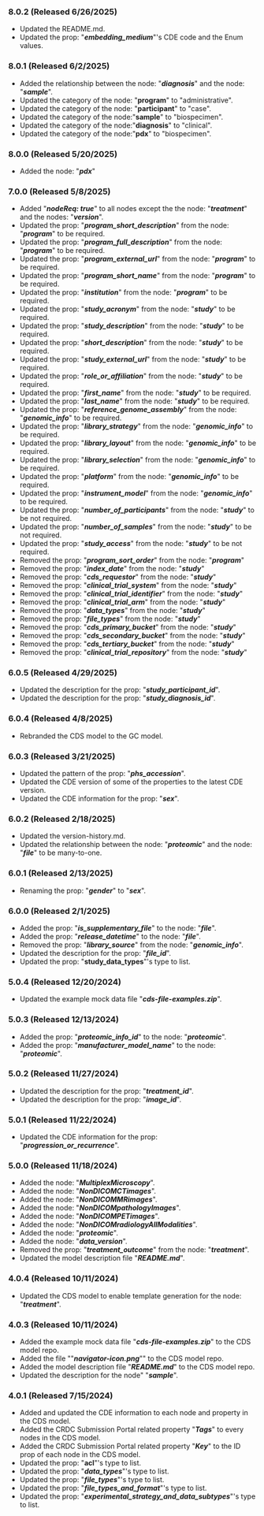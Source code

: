 ### 8.0.2 (Released 6/26/2025)
- Updated the README.md.
- Updated the prop: "**_embedding\_medium_**"'s CDE code and the Enum values.

### 8.0.1 (Released 6/2/2025)
- Added the relationship between the node: "**_diagnosis_**" and the node: "**_sample_**".
- Updated the category of the node: "**__program__**" to "administrative".
- Updated the category of the node: "**__participant__**" to "case".
- Updated the category of the node:"**__sample__**" to "biospecimen".
- Updated the category of the node:"**__diagnosis__**" to "clinical".
- Updated the category of the node:"**__pdx__**" to "biospecimen".

### 8.0.0 (Released 5/20/2025)
- Added the node: "**_pdx_**"

### 7.0.0 (Released 5/8/2025)
- Added "**_nodeReq: true_**" to all nodes except the the node: "**_treatment_**" and the nodes: "**_version_**".
- Updated the prop: "**_program\_short\_description_**" from the node: "**_program_**" to be required.
- Updated the prop: "**_program\_full\_description_**" from the node: "**_program_**" to be required.
- Updated the prop: "**_program\_external\_url_**" from the node: "**_program_**" to be required.
- Updated the prop: "**_program\_short\_name_**" from the node: "**_program_**" to be required.
- Updated the prop: "**_institution_**" from the node: "**_program_**" to be required.
- Updated the prop: "**_study\_acronym_**" from the node: "**_study_**" to be required.
- Updated the prop: "**_study\_description_**" from the node: "**_study_**" to be required.
- Updated the prop: "**_short\_description_**" from the node: "**_study_**" to be required.
- Updated the prop: "**_study\_external\_url_**" from the node: "**_study_**" to be required.
- Updated the prop: "**_role\_or\_affiliation_**" from the node: "**_study_**" to be required.
- Updated the prop: "**_first\_name_**" from the node: "**_study_**" to be required.
- Updated the prop: "**_last\_name_**" from the node: "**_study_**" to be required.
- Updated the prop: "**_reference\_genome\_assembly_**" from the node: "**_genomic\_info_**" to be required.
- Updated the prop: "**_library\_strategy_**" from the node: "**_genomic\_info_**" to be required.
- Updated the prop: "**_library\_layout_**" from the node: "**_genomic\_info_**" to be required.
- Updated the prop: "**_library\_selection_**" from the node: "**_genomic\_info_**" to be required.
- Updated the prop: "**_platform_**" from the node: "**_genomic\_info_**" to be required.
- Updated the prop: "**_instrument\_model_**" from the node: "**_genomic\_info_**" to be required.
- Updated the prop: "**_number\_of\_participants_**" from the node: "**_study_**" to be not required.
- Updated the prop: "**_number\_of\_samples_**" from the node: "**_study_**" to be not required.
- Updated the prop: "**_study\_access_**" from the node: "**_study_**" to be not required.
- Removed the prop: "**_program\_sort\_order_**" from the node: "**_program_**"
- Removed the prop: "**_index\_date_**" from the node: "**_study_**"
- Removed the prop: "**_cds\_requestor_**" from the node: "**_study_**"
- Removed the prop: "**_clinical\_trial\_system_**" from the node: "**_study_**"
- Removed the prop: "**_clinical\_trial\_identifier_**" from the node: "**_study_**"
- Removed the prop: "**_clinical\_trial\_arm_**" from the node: "**_study_**"
- Removed the prop: "**_data\_types_**" from the node: "**_study_**"
- Removed the prop: "**_file\_types_**" from the node: "**_study_**"
- Removed the prop: "**_cds\_primary\_bucket_**" from the node: "**_study_**"
- Removed the prop: "**_cds\_secondary\_bucket_**" from the node: "**_study_**"
- Removed the prop: "**_cds\_tertiary\_bucket_**" from the node: "**_study_**"
- Removed the prop: "**_clinical\_trial\_repository_**" from the node: "**_study_**"

### 6.0.5 (Released 4/29/2025)
- Updated the description for the prop: "**_study\_participant\_id_**".
- Updated the description for the prop: "**_study\_diagnosis\_id_**".

### 6.0.4 (Released 4/8/2025)
- Rebranded the CDS model to the GC model.

### 6.0.3 (Released 3/21/2025)
- Updated the pattern of the prop: "**_phs\_accession_**".
- Updated the CDE version of some of the properties to the latest CDE version.
- Updated the CDE information for the prop: "**_sex_**".

### 6.0.2 (Released 2/18/2025)
- Updated the version-history.md.
- Updated the relationship between the node: "**_proteomic_**" and the node: "**_file_**" to be many-to-one.

### 6.0.1 (Released 2/13/2025)
- Renaming the prop: "**_gender_**" to "**_sex_**".

### 6.0.0 (Released 2/1/2025)
- Added the prop: "**_is\_supplementary\_file_**" to the node: "**_file_**".
- Added the prop: "**_release\_datetime_**" to the node: "**_file_**".
- Removed the prop: "**_library\_source_**" from the node: "**_genomic\_info_**".
- Updated the description for the prop: "**_file\_id_**".
- Updated the prop: "**__study\_data\_types__**"'s type to list.

### 5.0.4 (Released 12/20/2024)
- Updated the example mock data file "**_cds-file-examples.zip_**".

### 5.0.3 (Released 12/13/2024)
- Added the prop: "**_proteomic\_info\_id_**" to the node: "**_proteomic_**".
- Added the prop: "**_manufacturer\_model\_name_**" to the node: "**_proteomic_**".

### 5.0.2 (Released 11/27/2024)
- Updated the description for the prop: "**_treatment\_id_**".
- Updated the description for the prop: "**_image\_id_**".

### 5.0.1 (Released 11/22/2024)
- Updated the CDE information for the prop: "**_progression\_or\_recurrence_**".

### 5.0.0 (Released 11/18/2024)
- Added the node: "**_MultiplexMicroscopy_**".
- Added the node: "**_NonDICOMCTimages_**".
- Added the node: "**_NonDICOMMRimages_**".
- Added the node: "**_NonDICOMpathologyImages_**".
- Added the node: "**_NonDICOMPETimages_**".
- Added the node: "**_NonDICOMradiologyAllModalities_**".
- Added the node: "**_proteomic_**".
- Added the node: "**_data\_version_**".
- Removed the prop: "**_treatment\_outcome_**" from the node: "**_treatment_**".
- Updated the model description file "**_README.md_**".

### 4.0.4 (Released 10/11/2024)
- Updated the CDS model to enable template generation for the node: "**_treatment_**".

### 4.0.3 (Released 10/11/2024)
- Added the example mock data file "**_cds-file-examples.zip_**" to the CDS model repo.
- Added the file ""**_navigator-icon.png_**"" to the CDS model repo.
- Added the model description file "**_README.md_**" to the CDS model repo.
- Updated the description for the node" "**_sample_**".

### 4.0.1 (Released 7/15/2024)
- Added and updated the CDE information to each node and property in the CDS model.
- Added the CRDC Submission Portal related property "**_Tags_**" to every nodes in the CDS model.
- Added the CRDC Submission Portal related property "**_Key_**" to the ID prop of each node in the CDS model.
- Updated the prop: "**__acl__**"'s type to list.
- Updated the prop: "**_data\_types_**"'s type to list.
- Updated the prop: "**_file\_types_**"'s type to list.
- Updated the prop: "**_file\_types\_and\_format_**"'s type to list.
- Updated the prop: "**_experimental\_strategy\_and\_data\_subtypes_**"'s type to list.

